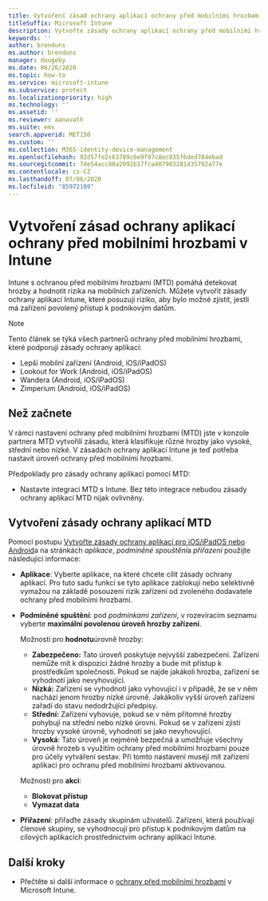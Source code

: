 ```yaml
---
title: Vytvoření zásad ochrany aplikací ochrany před mobilními hrozbami (MTD) v Intune
titleSuffix: Microsoft Intune
description: Vytvořte zásady ochrany aplikací ochrany před mobilními hrozbami (MTD) pomocí Microsoft Intune.
keywords: ''
author: brenduns
ms.author: brenduns
manager: dougeby
ms.date: 06/26/2020
ms.topic: how-to
ms.service: microsoft-intune
ms.subservice: protect
ms.localizationpriority: high
ms.technology: ''
ms.assetid: ''
ms.reviewer: aanavath
ms.suite: ems
search.appverid: MET150
ms.custom: ''
ms.collection: M365-identity-device-management
ms.openlocfilehash: 92d57fe2c63789c6e9f97c8ec835f6ded784ebad
ms.sourcegitcommit: 7de54acc80a2092b17fca407903281435792a77e
ms.contentlocale: cs-CZ
ms.lasthandoff: 07/06/2020
ms.locfileid: "85972109"
---
```

# <a name="create-mobile-threat-defense-app-protection-policy-with-intune"></a>Vytvoření zásad ochrany aplikací ochrany před mobilními hrozbami v Intune

Intune s ochranou před mobilními hrozbami (MTD) pomáhá detekovat hrozby a hodnotit rizika na mobilních zařízeních. Můžete vytvořit zásady ochrany aplikací Intune, které posuzují riziko, aby bylo možné zjistit, jestli má zařízení povolený přístup k podnikovým datům.

> [!NOTE]
> Tento článek se týká všech partnerů ochrany před mobilními hrozbami, které podporují zásady ochrany aplikací:
>
> - Lepší mobilní zařízení (Android, iOS/iPadOS)
> - Lookout for Work (Android, iOS/iPadOS)
> - Wandera (Android, iOS/iPadOS)
> - Zimperium (Android, iOS/iPadOS)

## <a name="before-you-begin"></a>Než začnete

V rámci nastavení ochrany před mobilními hrozbami (MTD) jste v konzole partnera MTD vytvořili zásadu, která klasifikuje různé hrozby jako vysoké, střední nebo nízké. V zásadách ochrany aplikací Intune je teď potřeba nastavit úroveň ochrany před mobilními hrozbami.

Předpoklady pro zásady ochrany aplikací pomocí MTD:

- Nastavte integraci MTD s Intune. Bez této integrace nebudou zásady ochrany aplikací MTD nijak ovlivněny.

## <a name="to-create-an-mtd-app-protection-policy"></a>Vytvoření zásady ochrany aplikací MTD

Pomocí postupu [Vytvořte zásady ochrany aplikací pro iOS/iPadOS nebo Android](../apps/app-protection-policies.md#app-protection-policies-for-iosipados-and-android-apps)a na stránkách *aplikace*, *podmíněné spouštění*a *přiřazení* použijte následující informace:

- **Aplikace**: Vyberte aplikace, na které chcete cílit zásady ochrany aplikací. Pro tuto sadu funkcí se tyto aplikace zablokují nebo selektivně vymažou na základě posouzení rizik zařízení od zvoleného dodavatele ochrany před mobilními hrozbami.
- **Podmíněné spuštění**: pod *podmínkami zařízení*, v rozevíracím seznamu vyberte **maximální povolenou úroveň hrozby zařízení**.

  Možnosti pro **hodnotu**úrovně hrozby:

  - **Zabezpečeno:** Tato úroveň poskytuje nejvyšší zabezpečení. Zařízení nemůže mít k dispozici žádné hrozby a bude mít přístup k prostředkům společnosti. Pokud se najde jakákoli hrozba, zařízení se vyhodnotí jako nevyhovující.
  - **Nízká:** Zařízení se vyhodnotí jako vyhovující i v případě, že se v něm nachází jenom hrozby nízké úrovně. Jakákoliv vyšší úroveň zařízení zařadí do stavu nedodržující předpisy.
  - **Střední:** Zařízení vyhovuje, pokud se v něm přítomné hrozby pohybují na střední nebo nízké úrovni. Pokud se v zařízení zjistí hrozby vysoké úrovně, vyhodnotí se jako nevyhovující.
  - **Vysoká**: Tato úroveň je nejméně bezpečná a umožňuje všechny úrovně hrozeb s využitím ochrany před mobilními hrozbami pouze pro účely vytváření sestav. Při tomto nastavení musejí mít zařízení aplikaci pro ochranu před mobilními hrozbami aktivovanou.

  Možnosti pro **akci**:

  - **Blokovat přístup**
  - **Vymazat data**

- **Přiřazení**: přiřaďte zásady skupinám uživatelů.  Zařízení, která používají členové skupiny, se vyhodnocují pro přístup k podnikovým datům na cílových aplikacích prostřednictvím ochrany aplikací Intune.

## <a name="next-steps"></a>Další kroky

- Přečtěte si další informace o [ochrany před mobilními hrozbami](mobile-threat-defense.md) v Microsoft Intune.
